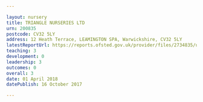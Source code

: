 ```yaml
---

layout: nursery
title: TRIANGLE NURSERIES LTD
urn: 200835
postcode: CV32 5LY
address: 12 Heath Terrace, LEAMINGTON SPA, Warwickshire, CV32 5LY
latestReportUrl: https://reports.ofsted.gov.uk/provider/files/2734835/urn/200835.pdf
teaching: 3
development: 0
leadership: 3
outcomes: 0
overall: 3
date: 01 April 2018 
datePublish: 16 October 2017

---
```


